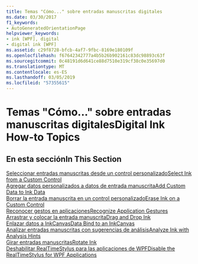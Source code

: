 ```yaml
---
title: Temas "Cómo..." sobre entradas manuscritas digitales
ms.date: 03/30/2017
f1_keywords:
- AutoGeneratedOrientationPage
helpviewer_keywords:
- ink [WPF], digital
- digital ink [WPF]
ms.assetid: c29f8728-bfcb-4af7-9fbc-8169e180109f
ms.openlocfilehash: f67642342777a4b5b26b902161c83dc98893c63f
ms.sourcegitcommit: 0c48191d6d641ce88d7510e319cf38c0e35697d0
ms.translationtype: MT
ms.contentlocale: es-ES
ms.lasthandoff: 03/05/2019
ms.locfileid: "57355615"
---
```

# <a name="digital-ink-how-to-topics"></a><span data-ttu-id="eed00-102">Temas "Cómo..." sobre entradas manuscritas digitales</span><span class="sxs-lookup"><span data-stu-id="eed00-102">Digital Ink How-to Topics</span></span>
## <a name="in-this-section"></a><span data-ttu-id="eed00-103">En esta sección</span><span class="sxs-lookup"><span data-stu-id="eed00-103">In This Section</span></span>  
 [<span data-ttu-id="eed00-104">Seleccionar entradas manuscritas desde un control personalizado</span><span class="sxs-lookup"><span data-stu-id="eed00-104">Select Ink from a Custom Control</span></span>](how-to-select-ink-from-a-custom-control.md)  
  [<span data-ttu-id="eed00-105">Agregar datos personalizados a datos de entrada manuscrita</span><span class="sxs-lookup"><span data-stu-id="eed00-105">Add Custom Data to Ink Data</span></span>](how-to-add-custom-data-to-ink-data.md)  
  [<span data-ttu-id="eed00-106">Borrar la entrada manuscrita en un control personalizado</span><span class="sxs-lookup"><span data-stu-id="eed00-106">Erase Ink on a Custom Control</span></span>](how-to-erase-ink-on-a-custom-control.md)  
  [<span data-ttu-id="eed00-107">Reconocer gestos en aplicaciones</span><span class="sxs-lookup"><span data-stu-id="eed00-107">Recognize Application Gestures</span></span>](how-to-recognize-application-gestures.md)  
  [<span data-ttu-id="eed00-108">Arrastrar y colocar la entrada manuscrita</span><span class="sxs-lookup"><span data-stu-id="eed00-108">Drag and Drop Ink</span></span>](how-to-drag-and-drop-ink.md)  
  [<span data-ttu-id="eed00-109">Enlazar datos a InkCanvas</span><span class="sxs-lookup"><span data-stu-id="eed00-109">Data Bind to an InkCanvas</span></span>](how-to-data-bind-to-an-inkcanvas.md)  
  [<span data-ttu-id="eed00-110">Analizar entradas manuscritas con sugerencias de análisis</span><span class="sxs-lookup"><span data-stu-id="eed00-110">Analyze Ink with Analysis Hints</span></span>](how-to-analyze-ink-with-analysis-hints.md)  
  [<span data-ttu-id="eed00-111">Girar entradas manuscritas</span><span class="sxs-lookup"><span data-stu-id="eed00-111">Rotate Ink</span></span>](how-to-rotate-ink.md)  
  [<span data-ttu-id="eed00-112">Deshabilitar RealTimeStylus para las aplicaciones de WPF</span><span class="sxs-lookup"><span data-stu-id="eed00-112">Disable the RealTimeStylus for WPF Applications</span></span>](disable-the-realtimestylus-for-wpf-applications.md)
